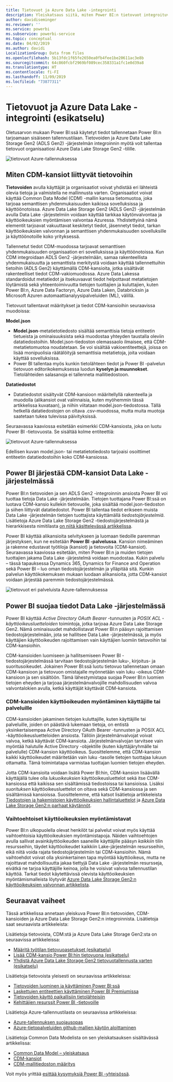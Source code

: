 ```yaml
---
title: Tietovuot ja Azure Data Lake -integrointi
description: Yleiskatsaus siitä, miten Power BI:n tietovuot integroituvat Azure Data Lake Storage Gen2 -järjestelmään
author: davidiseminger
ms.reviewer: ''
ms.service: powerbi
ms.subservice: powerbi-service
ms.topic: conceptual
ms.date: 04/02/2019
ms.author: davidi
LocalizationGroup: Data from files
ms.openlocfilehash: 5b13fdc1f65fe2650ea0fb4fee1be20611ac3e8b
ms.sourcegitcommit: 64c860fcbf2969bf089cec358331a1fc1e0d39a8
ms.translationtype: HT
ms.contentlocale: fi-FI
ms.lasthandoff: 11/09/2019
ms.locfileid: "73877311"
---
```

# <a name="dataflows-and-azure-data-lake-integration-preview"></a>Tietovuot ja Azure Data Lake -integrointi (esikatselu)

Oletusarvon mukaan Power BI:ssä käytetyt tiedot tallennetaan Power BI:n tarjoamaan sisäiseen tallennustilaan. Tietovoiden ja Azure Data Lake Storage Gen2 (ADLS Gen2) -järjestelmän integroinnin myötä voit tallentaa tietovuot organisaatiosi Azure Data Lake Storage Gen2 -tilille. 

![tietovuot Azure-tallennuksessa](media/service-dataflows-azure-data-lake-integration/dataflows-azure-integration_01.jpg)

## <a name="how-cdm-folders-relate-to-dataflows"></a>Miten CDM-kansiot liittyvät tietovoihin

**Tietovoiden** avulla käyttäjät ja organisaatiot voivat yhdistää eri lähteistä olevia tietoja ja valmistella ne mallinnusta varten. Organisaatiot voivat käyttää Common Data Model (CDM) -mallin kanssa tietomuotoa, joka tarjoaa semanttisen yhdenmukaisuuden kaikissa sovelluksissa ja käyttöönotoissa. Azure Data Lake Storage Gen2 (ADLS Gen2) -järjestelmän avulla Data Lake -järjestelmiin voidaan käyttää tarkkaa käytönvalvontaa ja käyttöoikeuksien myöntämisen valvontaa Azuressa. Yhdistettyinä nämä elementit tarjoavat vakuuttavat keskitetyt tiedot, jäsennetyt tiedot, tarkan käyttöoikeuksien valvonnan ja semanttisen yhdenmukaisuuden sovelluksille ja käyttöönotoille koko yrityksessä.

Tallennetut tiedot CDM-muodossa tarjoavat semanttisen yhdenmukaisuuden organisaation eri sovelluksissa ja käyttöönotoissa. Kun CDM integroidaan ADLS Gen2 -järjestelmään, samaa rakenteellista yhdenmukaisuutta ja semanttista merkitystä voidaan käyttää tallennettuihin tietoihin (ADLS Gen2) käyttämällä CDM-kansioita, jotka sisältävät rakenteelliset tiedot CDM-vakiomuodossa. Azure Data Lakessa standardoidut metatiedot ja itsekuvaavat tiedot helpottavat metatietojen löytämistä sekä yhteentoimivuutta tietojen tuottajien ja kuluttajien, kuten Power BI:n, Azure Data Factoryn, Azure Data Laken, Databricksin ja Microsoft Azuren automaattianalyysipalveluiden (ML), välillä. 

Tietovuot tallentavat määritykset ja tiedot CDM-kansioihin seuraavissa muodoissa:

**Model.json**
* **Model.json**-metatietotiedosto sisältää semanttisia tietoja entiteetin tietueista ja ominaisuuksista sekä muodostaa yhteyden taustalla oleviin datatiedostoihin. Model.json-tiedoston olemassaolo ilmaisee, että CDM-metatietomuotoa noudatetaan. Se voi sisältää vakioentiteettejä, joissa on lisää monipuolisia räätälöityjä semanttisia metatietoja, joita voidaan käyttää sovelluksissa.
* Power BI tallentaa myös kunkin tietolähteen tiedot ja Power BI -palvelun tietovuon editorikokemuksessa luodun **kyselyn ja muunnokset**. Tietolähteiden salasanoja ei tallenneta mallitiedostoon.

**Datatiedostot**
* Datatiedostot sisältyvät CDM-kansioon määritellyllä rakenteella ja muodolla (alikansiot ovat valinnaisia, kuten myöhemmin tässä artikkelissa kuvataan), ja niihin viitataan model.json-tiedostossa. Tällä hetkellä datatiedostojen on oltava .csv-muodossa, mutta muita muotoja saatetaan tukea tulevissa päivityksissä. 

Seuraavassa kaaviossa esitetään esimerkki CDM-kansiosta, joka on luotu Power BI -tietovuosta. Se sisältää kolme entiteettiä:

![tietovuot Azure-tallennuksessa](media/service-dataflows-azure-data-lake-integration/dataflows-azure-integration_01.jpg)

Edellisen kuvan model.json- tai metatietotiedosto tarjoaisi osoittimet entiteetin datatiedostoihin koko CDM-kansiossa.

## <a name="power-bi-organizes-cdm-folders-in-the-data-lake"></a>Power BI järjestää CDM-kansiot Data Lake -järjestelmässä

Power BI:n tietovoiden ja sen ADLS Gen2 -integroinnin ansiosta Power BI voi tuottaa tietoja Data Lake -järjestelmään. Tietojen tuottajana Power BI:ssä on luotava CDM-kansio kullekin tietovuolle, joka sisältää model.json-tiedoston ja siihen liittyvät datatiedostot. Power BI tallentaa tiedot erikseen muista Data Lake -järjestelmän tietojen tuottajista käyttämällä *tiedostojärjestelmiä*. Lisätietoja Azure Data Lake Storage Gen2 -tiedostojärjestelmästä ja hierarkkisesta nimitilasta [on niitä käsittelevässä artikkelissa](https://docs.microsoft.com/azure/storage/data-lake-storage/namespace).

Power BI käyttää alikansioita selvitykseen ja luomaan tiedoille paremman järjestyksen, kun ne esitetään **Power BI -palvelussa**. Kansion nimeäminen ja rakenne edustavat työtiloja (kansiot) ja tietovoita (CDM-kansiot). Seuraavassa kaaviossa esitetään, miten Power BI:n ja muiden tietojen tuottajien jakama Data Lake -järjestelmä voidaan muodostaa. Kukin palvelu – tässä tapauksessa Dynamics 365, Dynamics for Finance and Operation sekä Power BI – luo oman tiedostojärjestelmän ja ylläpitää sitä. Kunkin palvelun käyttökokemuksen mukaan luodaan alikansioita, jotta CDM-kansiot voidaan järjestää paremmin tiedostojärjestelmässä. 

![tietovuot eri palveluista Azure-tallennuksessa](media/service-dataflows-azure-data-lake-integration/dataflows-azure-integration_02.jpg)

## <a name="power-bi-protects-data-in-the-data-lake"></a>Power BI suojaa tiedot Data Lake -järjestelmässä

Power BI käyttää *Active Directory OAuth Bearer* -tunnusten ja *POSIX ACL -käyttöoikeusluetteloiden* toimintoja, jotka tarjoaa Azure Data Lake Storage Gen2. Nämä ominaisuudet mahdollistavat Power BI:n pääsyn rajoittamisen tiedostojärjestelmään, jota se hallitsee Data Lake -järjestelmässä, ja myös käyttäjien käyttöoikeuden rajoittamisen vain käyttäjien luomiin tietovoihin tai CDM-kansioihin. 

CDM-kansioiden luomiseen ja hallitsemiseen Power BI -tiedostojärjestelmässä tarvitaan tiedostojärjestelmän luku-, kirjoitus- ja suoritusoikeudet. Jokainen Power BI:ssä luotu tietovuo tallennetaan omaan CDM-kansioon ja tietovuon omistajalle myönnetään vain luku -oikeus CDM-kansioon ja sen sisältöön. Tämä lähestymistapa suojaa Power BI:n luomien tietojen eheyden ja tarjoaa järjestelmänvalvojille mahdollisuuden valvoa valvontalokien avulla, ketkä käyttäjät käyttävät CDM-kansiota. 

### <a name="authorizing-users-or-services-for-cdm-folders"></a>CDM-kansioiden käyttöoikeuden myöntäminen käyttäjille tai palveluille

CDM-kansioiden jakaminen tietojen kuluttajille, kuten käyttäjille tai palveluille, joiden on päästävä lukemaan tietoja, on entistä yksinkertaisempaa Active Directory OAuth Bearer -tunnusten ja POSIX ACL -käyttöoikeusluetteloiden ansiosta. Tällöin järjestelmänvalvojat voivat valvoa, ketkä käyttävät CDM-kansiota. Järjestelmänvalvojan tarvitsee vain myöntää halutulle Active Directory -objektille (kuten käyttäjäryhmälle tai palvelulle) CDM-kansion käyttöoikeus. Suosittelemme, että CDM-kansion kaikki käyttöoikeudet määritetään vain luku -tasolle tietojen tuottajaa lukuun ottamatta. Tämä toimintatapa varmistaa tuottajan luomien tietojen eheyden.

Jotta CDM-kansioita voidaan lisätä Power BI:hin, CDM-kansion lisäävällä käyttäjällä tulee olla *lukuoikeuksien* käyttöoikeusluettelot sekä itse CDM-kansiossa että kaikissa sen sisältämissä tiedostoissa tai kansioissa. Lisäksi *suorituksen* käyttöoikeusluettelot on oltava sekä CDM-kansiossa ja sen sisältämissä kansioissa. Suosittelemme, että katsot lisätietoja artikkeleista [Tiedostojen ja hakemistojen käyttöoikeuksien hallintaluettelot](https://docs.microsoft.com/azure/storage/blobs/data-lake-storage-access-control#access-control-lists-on-files-and-directories) ja [Azure Data Lake Storage Gen2:n parhaat käytännöt](https://docs.microsoft.com/azure/storage/blobs/data-lake-storage-best-practices).


### <a name="alternative-forms-of-authorization"></a>Vaihtoehtoiset käyttöoikeuksien myöntämistavat

Power BI:n ulkopuolella olevat henkilöt tai palvelut voivat myös käyttää vaihtoehtoisia käyttöoikeuksien myöntämistapoja. Näiden vaihtoehtojen avulla sallivat avainkäyttöoikeuden saaneille käyttäjille pääsyn *kaikkiin* tilin resursseihin, täydet käyttöoikeudet kaikkiin Lake-järjestelmän resursseihin, eikä niitä voida rajata tiedostojärjestelmiin tai CDM-kansioihin. Nämä vaihtoehdot voivat olla yksinkertainen tapa myöntää käyttöoikeus, mutta ne rajoittavat mahdollisuutta jakaa tiettyjä Data Lake -järjestelmän resursseja, eivätkä ne tarjoa käyttäjille keinoa, jolla he voisivat valvoa tallennustilan käyttöä. Tarkat tiedot käytettävissä olevista käyttöoikeuksien myöntämismalleista löytyvät [Azure Data Lake Storage Gen2:n käyttöoikeuksien valvonnan artikkelista](https://docs.microsoft.com/azure/storage/blobs/data-lake-storage-access-control
).


## <a name="next-steps"></a>Seuraavat vaiheet

Tässä artikkelissa annetaan yleiskuva Power BI:n tietovoiden, CDM-kansioiden ja Azure Data Lake Storage Gen2:n integroinnista. Lisätietoja saat seuraavista artikkeleista:

Lisätietoja tietovoista, CDM:stä ja Azure Data Lake Storage Gen2:sta on seuraavissa artikkeleissa:

* [Määritä työtilan tietovuoasetukset (esikatselu)](service-dataflows-configure-workspace-storage-settings.md)
* [Lisää CDM-kansio Power BI:hin tietovuona (esikatselu)](service-dataflows-add-cdm-folder.md)
* [Yhdistä Azure Data Lake Storage Gen2 tietovuotallennusta varten (esikatselu)](service-dataflows-connect-azure-data-lake-storage-gen2.md)

Lisätietoja tietovoista yleisesti on seuraavissa artikkeleissa:

* [Tietovoiden luominen ja käyttäminen Power BI:ssä](service-dataflows-create-use.md)
* [Laskettujen entiteettien käyttäminen Power BI Premiumissa](service-dataflows-computed-entities-premium.md)
* [Tietovoiden käyttö paikallisiin tietolähteisiin](service-dataflows-on-premises-gateways.md)
* [Kehittäjien resurssit Power BI -tietovoille](service-dataflows-developer-resources.md)

Lisätietoja Azure-tallennustilasta on seuraavissa artikkeleissa:
* [Azure-tallennuksen suojausopas](https://docs.microsoft.com/azure/storage/common/storage-security-guide)
* [Azure-tietopalveluiden github-mallien käytön aloittaminen](https://aka.ms/cdmadstutorial)

Lisätietoja Common Data Modelista on sen yleiskatsauksen sisältävässä artikkelissa:
* [Common Data Model – yleiskatsaus](https://docs.microsoft.com/powerapps/common-data-model/overview)
* [CDM-kansiot](https://go.microsoft.com/fwlink/?linkid=2045304)
* [CDM-mallitiedoston määritys](https://go.microsoft.com/fwlink/?linkid=2045521)

Voit myös yrittää [esittää kysymyksiä Power BI -yhteisössä](https://community.powerbi.com/).
